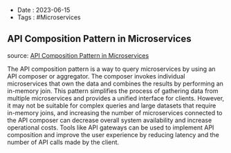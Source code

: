- Date : 2023-06-15
- Tags : #Microservices

## API Composition Pattern in Microservices

source: [API Composition Pattern in Microservices](https://www.youtube.com/watch?v=5pYLlYsy6fQ)

 The API composition pattern is a way to query microservices by using an API composer or aggregator. The composer invokes individual microservices that own the data and combines the results by performing an in-memory join. This pattern simplifies the process of gathering data from multiple microservices and provides a unified interface for clients. However, it may not be suitable for complex queries and large datasets that require in-memory joins, and increasing the number of microservices connected to the API composer can decrease overall system availability and increase operational costs. Tools like API gateways can be used to implement API composition and improve the user experience by reducing latency and the number of API calls made by the client.


